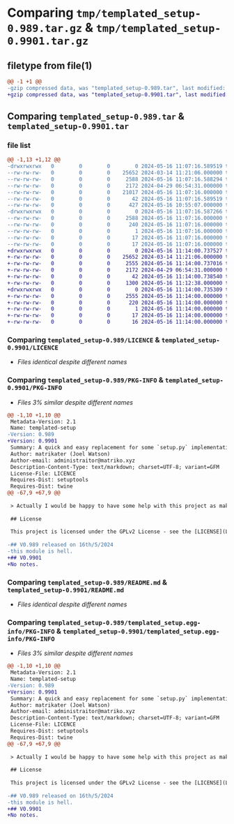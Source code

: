 # Comparing `tmp/templated_setup-0.989.tar.gz` & `tmp/templated_setup-0.9901.tar.gz`

## filetype from file(1)

```diff
@@ -1 +1 @@
-gzip compressed data, was "templated_setup-0.989.tar", last modified: Thu May 16 11:07:16 2024, max compression
+gzip compressed data, was "templated_setup-0.9901.tar", last modified: Thu May 16 11:14:00 2024, max compression
```

## Comparing `templated_setup-0.989.tar` & `templated_setup-0.9901.tar`

### file list

```diff
@@ -1,13 +1,12 @@
-drwxrwxrwx   0        0        0        0 2024-05-16 11:07:16.589519 templated_setup-0.989/
--rw-rw-rw-   0        0        0    25652 2024-03-14 11:21:06.000000 templated_setup-0.989/LICENCE
--rw-rw-rw-   0        0        0     2588 2024-05-16 11:07:16.588294 templated_setup-0.989/PKG-INFO
--rw-rw-rw-   0        0        0     2172 2024-04-29 06:54:31.000000 templated_setup-0.989/README.md
--rw-rw-rw-   0        0        0    21017 2024-05-16 11:07:16.000000 templated_setup-0.989/_templated_setup.py
--rw-rw-rw-   0        0        0       42 2024-05-16 11:07:16.589519 templated_setup-0.989/setup.cfg
--rw-rw-rw-   0        0        0      427 2024-05-16 10:55:07.000000 templated_setup-0.989/setup.py
-drwxrwxrwx   0        0        0        0 2024-05-16 11:07:16.587266 templated_setup-0.989/templated_setup.egg-info/
--rw-rw-rw-   0        0        0     2588 2024-05-16 11:07:16.000000 templated_setup-0.989/templated_setup.egg-info/PKG-INFO
--rw-rw-rw-   0        0        0      240 2024-05-16 11:07:16.000000 templated_setup-0.989/templated_setup.egg-info/SOURCES.txt
--rw-rw-rw-   0        0        0        1 2024-05-16 11:07:16.000000 templated_setup-0.989/templated_setup.egg-info/dependency_links.txt
--rw-rw-rw-   0        0        0       17 2024-05-16 11:07:16.000000 templated_setup-0.989/templated_setup.egg-info/requires.txt
--rw-rw-rw-   0        0        0       17 2024-05-16 11:07:16.000000 templated_setup-0.989/templated_setup.egg-info/top_level.txt
+drwxrwxrwx   0        0        0        0 2024-05-16 11:14:00.737527 templated_setup-0.9901/
+-rw-rw-rw-   0        0        0    25652 2024-03-14 11:21:06.000000 templated_setup-0.9901/LICENCE
+-rw-rw-rw-   0        0        0     2555 2024-05-16 11:14:00.737016 templated_setup-0.9901/PKG-INFO
+-rw-rw-rw-   0        0        0     2172 2024-04-29 06:54:31.000000 templated_setup-0.9901/README.md
+-rw-rw-rw-   0        0        0       42 2024-05-16 11:14:00.738540 templated_setup-0.9901/setup.cfg
+-rw-rw-rw-   0        0        0     1300 2024-05-16 11:12:38.000000 templated_setup-0.9901/setup.py
+drwxrwxrwx   0        0        0        0 2024-05-16 11:14:00.735309 templated_setup-0.9901/templated_setup.egg-info/
+-rw-rw-rw-   0        0        0     2555 2024-05-16 11:14:00.000000 templated_setup-0.9901/templated_setup.egg-info/PKG-INFO
+-rw-rw-rw-   0        0        0      220 2024-05-16 11:14:00.000000 templated_setup-0.9901/templated_setup.egg-info/SOURCES.txt
+-rw-rw-rw-   0        0        0        1 2024-05-16 11:14:00.000000 templated_setup-0.9901/templated_setup.egg-info/dependency_links.txt
+-rw-rw-rw-   0        0        0       17 2024-05-16 11:14:00.000000 templated_setup-0.9901/templated_setup.egg-info/requires.txt
+-rw-rw-rw-   0        0        0       16 2024-05-16 11:14:00.000000 templated_setup-0.9901/templated_setup.egg-info/top_level.txt
```

### Comparing `templated_setup-0.989/LICENCE` & `templated_setup-0.9901/LICENCE`

 * *Files identical despite different names*

### Comparing `templated_setup-0.989/PKG-INFO` & `templated_setup-0.9901/PKG-INFO`

 * *Files 3% similar despite different names*

```diff
@@ -1,10 +1,10 @@
 Metadata-Version: 2.1
 Name: templated-setup
-Version: 0.989
+Version: 0.9901
 Summary: A quick and easy replacement for some `setup.py` implementations.
 Author: matrikater (Joel Watson)
 Author-email: administraitor@matriko.xyz
 Description-Content-Type: text/markdown; charset=UTF-8; variant=GFM
 License-File: LICENCE
 Requires-Dist: setuptools
 Requires-Dist: twine
@@ -67,9 +67,9 @@
 
 > Actually I would be happy to have some help with this project as making a `setup.py` every time is a bit boring.
 
 ## License
 
 This project is licensed under the GPLv2 License - see the [LICENSE](LICENSE) file for details.
 
-## V0.989 released on 16th/5/2024
-this module is hell.
+## V0.9901
+No notes.
```

### Comparing `templated_setup-0.989/README.md` & `templated_setup-0.9901/README.md`

 * *Files identical despite different names*

### Comparing `templated_setup-0.989/templated_setup.egg-info/PKG-INFO` & `templated_setup-0.9901/templated_setup.egg-info/PKG-INFO`

 * *Files 3% similar despite different names*

```diff
@@ -1,10 +1,10 @@
 Metadata-Version: 2.1
 Name: templated-setup
-Version: 0.989
+Version: 0.9901
 Summary: A quick and easy replacement for some `setup.py` implementations.
 Author: matrikater (Joel Watson)
 Author-email: administraitor@matriko.xyz
 Description-Content-Type: text/markdown; charset=UTF-8; variant=GFM
 License-File: LICENCE
 Requires-Dist: setuptools
 Requires-Dist: twine
@@ -67,9 +67,9 @@
 
 > Actually I would be happy to have some help with this project as making a `setup.py` every time is a bit boring.
 
 ## License
 
 This project is licensed under the GPLv2 License - see the [LICENSE](LICENSE) file for details.
 
-## V0.989 released on 16th/5/2024
-this module is hell.
+## V0.9901
+No notes.
```

